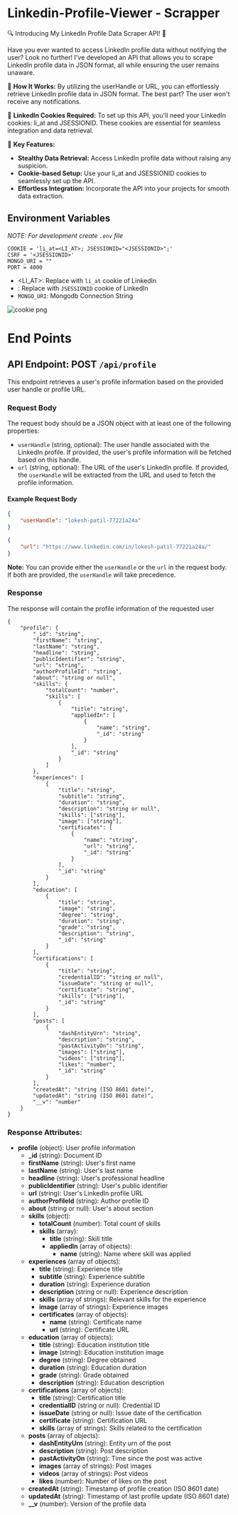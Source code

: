 # Linkedin-Profile-Viewer - Scrapper
🔍 Introducing My LinkedIn Profile Data Scraper API! 🚀

Have you ever wanted to access LinkedIn profile data without notifying the user? Look no further! I've developed an API that allows you to scrape LinkedIn profile data in JSON format, all while ensuring the user remains unaware.

🔗 **How It Works:**
By utilizing the userHandle or URL, you can effortlessly retrieve LinkedIn profile data in JSON format. The best part? The user won't receive any notifications.

🍪 **LinkedIn Cookies Required:**
To set up this API, you'll need your LinkedIn cookies: li_at and JSESSIONID. These cookies are essential for seamless integration and data retrieval.

🚀 **Key Features:**
  - **Stealthy Data Retrieval:** Access LinkedIn profile data without raising any suspicion.
  - **Cookie-based Setup:** Use your li_at and JSESSIONID cookies to seamlessly set up the API.
  - **Effortless Integration:** Incorporate the API into your projects for smooth data extraction.

## Environment Variables
*NOTE: For development create `.env` file* 
```
COOKIE = 'li_at=<LI_AT>; JSESSIONID="<JSESSIONID>";'
CSRF = '<JSESSIONID>'
MONGO_URI = ""
PORT = 4000
```
- <LI_AT>: Replace with `li_at` cookie of LinkedIn
- <JSESSIONID>: Replace with `JSESSIONID` cookie of LinkedIn
- `MONGO_URI`: Mongodb Connection String

![cookie png](https://github.com/blizet/Profile-Viewer/assets/109814198/3420011c-ab4b-4f48-81ad-ab20133046a8)


# End Points

## API Endpoint: POST `/api/profile`

This endpoint retrieves a user's profile information based on the provided user handle or profile URL.

### Request Body

The request body should be a JSON object with at least one of the following properties:

- `userHandle` (string, optional): The user handle associated with the LinkedIn profile. If provided, the user's profile information will be fetched based on this handle.
- `url` (string, optional): The URL of the user's LinkedIn profile. If provided, the `userHandle` will be extracted from the URL and used to fetch the profile information.

#### Example Request Body

```json
{
    "userHandle": "lokesh-patil-77221a24a"
}
```

```json
{
    "url": "https://www.linkedin.com/in/lokesh-patil-77221a24a/"
}
```

**Note:** You can provide either the `userHandle` or the `url` in the request body. If both are provided, the `userHandle` will take precedence.

### Response

The response will contain the profile information of the requested user

```
{
    "profile": {
        "_id": "string",
        "firstName": "string",
        "lastName": "string",
        "headline": "string",
        "publicIdentifier": "string",
        "url": "string",
        "authorProfileId": "string",
        "about": "string or null",
        "skills": {
            "totalCount": "number",
            "skills": [
                {
                    "title": "string",
                    "appliedIn": [
                        {
                            "name": "string",
                            "_id": "string"
                        }
                    ],
                    "_id": "string"
                }
            ]
        },
        "experiences": [
            {
                "title": "string",
                "subtitle": "string",
                "duration": "string",
                "description": "string or null",
                "skills": ["string"],
                "image": ["string"],
                "certificates": [
                    {
                        "name": "string",
                        "url": "string",
                        "_id": "string"
                    }
                ],
                "_id": "string"
            }
        ],
        "education": [
            {
                "title": "string",
                "image": "string",
                "degree": "string",
                "duration": "string",
                "grade": "string",
                "description": "string",
                "_id": "string"
            }
        ],
        "certifications": [
            {
                "title": "string",
                "credentialID": "string or null",
                "issueDate": "string or null",
                "certificate": "string",
                "skills": ["string"],
                "_id": "string"
            }
        ],
        "posts": [
            {
                "dashEntityUrn": "string",
                "description": "string",
                "pastActivityOn": "string",
                "images": ["string"],
                "videos": ["string"],
                "likes": "number",
                "_id": "string"
            }
        ],
        "createdAt": "string (ISO 8601 date)",
        "updatedAt": "string (ISO 8601 date)",
        "__v": "number"
    }
}

```
### Response Attributes:

- **profile** (object): User profile information
  - **_id** (string): Document ID
  - **firstName** (string): User's first name
  - **lastName** (string): User's last name
  - **headline** (string): User's professional headline
  - **publicIdentifier** (string): User's public identifier
  - **url** (string): User's LinkedIn profile URL
  - **authorProfileId** (string): Author profile ID
  - **about** (string or null): User's about section
  - **skills** (object):
    - **totalCount** (number): Total count of skills
    - **skills** (array):
      - **title** (string): Skill title
      - **appliedIn** (array of objects):
        - **name** (string): Name where skill was applied
  - **experiences** (array of objects):
    - **title** (string): Experience title
    - **subtitle** (string): Experience subtitle
    - **duration** (string): Experience duration
    - **description** (string or null): Experience description
    - **skills** (array of strings): Relevant skills for the experience
    - **image** (array of strings): Experience images
    - **certificates** (array of objects):
      - **name** (string): Certificate name
      - **url** (string): Certificate URL
  - **education** (array of objects):
    - **title** (string): Education institution title
    - **image** (string): Education institution image
    - **degree** (string): Degree obtained
    - **duration** (string): Education duration
    - **grade** (string): Grade obtained
    - **description** (string): Education description
  - **certifications** (array of objects):
    - **title** (string): Certification title
    - **credentialID** (string or null): Credential ID
    - **issueDate** (string or null): Issue date of the certification
    - **certificate** (string): Certification URL
    - **skills** (array of strings): Skills related to the certification
  - **posts** (array of objects):
    - **dashEntityUrn** (string): Entity urn of the post
    - **description** (string): Post description
    - **pastActivityOn** (string): Time since the post was active
    - **images** (array of strings): Post images
    - **videos** (array of strings): Post videos
    - **likes** (number): Number of likes on the post
  - **createdAt** (string): Timestamp of profile creation (ISO 8601 date)
  - **updatedAt** (string): Timestamp of last profile update (ISO 8601 date)
  - **__v** (number): Version of the profile data

